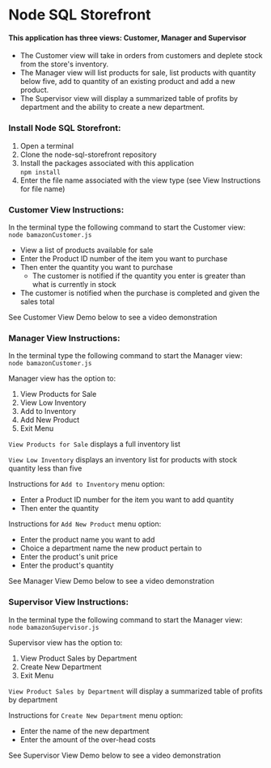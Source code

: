 # Node SQL Storefront
#### This application has three views: Customer, Manager and Supervisor
* The Customer view will take in orders from customers and deplete stock from the store's inventory.  
* The Manager view will list products for sale, list products with quantity below five, add to quantity of an existing product and add a new product.  
* The Supervisor view will display a summarized table of profits by department and the ability to create a new department.


### Install Node SQL Storefront: 
1. Open a terminal 
2. Clone the node-sql-storefront repository  
3. Install the packages associated with this application  
`npm install`  
4. Enter the file name associated with the view type (see View Instructions for file name)  

### Customer View Instructions:  
In the terminal type the following command to start the Customer view:  
`node bamazonCustomer.js`

- View a list of products available for sale
- Enter the Product ID number of the item you want to purchase
- Then enter the quantity you want to purchase
  - The customer is notified if the quantity you enter is greater than what is currently in stock
-  The customer is notified when the purchase is completed and given the sales total

See Customer View Demo below to see a video demonstration

### Manager View Instructions:  
In the terminal type the following command to start the Manager view:  
`node bamazonCustomer.js`

Manager view has the option to:
1. View Products for Sale
2. View Low Inventory
3. Add to Inventory 
4. Add New Product
5. Exit Menu

`View Products for Sale` displays a full inventory list  

`View Low Inventory` displays an inventory list for products with stock quantity less than five  

Instructions for `Add to Inventory` menu option:
- Enter a Product ID number for the item you want to add quantity
- Then enter the quantity 

Instructions for `Add New Product` menu option:
- Enter the product name you want to add
- Choice a department name the new product pertain to
- Enter the product's unit price
- Enter the product's quantity

See Manager View Demo below to see a video demonstration


### Supervisor View Instructions:  
In the terminal type the following command to start the Manager view:  
`node bamazonSupervisor.js` 

Supervisor view has the option to:
1. View Product Sales by Department 
2. Create New Department 
3. Exit Menu

`View Product Sales by Department` will display a summarized table of profits by department

Instructions for `Create New Department` menu option:
- Enter the name of the new department
- Enter the amount of the over-head costs

See Supervisor View Demo below to see a video demonstration
